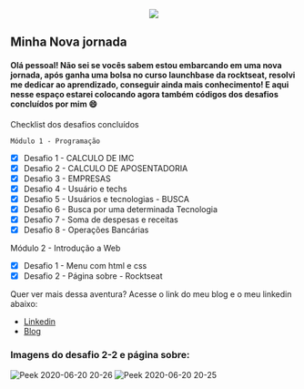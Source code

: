 <p align="center">

<img src="https://user-images.githubusercontent.com/51785898/84900518-9d533580-b080-11ea-9424-06a0c33ab2f5.png"/>

</p>


## Minha Nova jornada

#### Olá pessoal! Não sei se vocês sabem estou embarcando em uma nova jornada, após ganha uma bolsa no curso launchbase da rocktseat, resolvi me dedicar ao aprendizado, conseguir ainda mais conhecimento! E aqui nesse espaço estarei colocando agora também códigos dos desafios concluídos por mim 😄

Checklist dos desafios concluídos

    Módulo 1 - Programação

  - [x] Desafio 1 - CALCULO DE IMC
  - [x] Desafio 2 - CALCULO DE APOSENTADORIA
  - [x] Desafio 3 - EMPRESAS
  - [x] Desafio 4 - Usuário e techs
  - [x] Desafio 5 - Usuários e tecnologias - BUSCA
  - [x] Desafio 6 - Busca por uma determinada Tecnologia
  - [x] Desafio 7 - Soma de despesas e receitas
  - [x] Desafio 8 - Operações Bancárias
  
  Módulo 2 - Introdução a Web
  
  - [x] Desafio 1 - Menu com html e css
  - [x] Desafio 2 - Página sobre - Rocktseat

Quer ver mais dessa aventura? Acesse o link do meu blog e o meu linkedin abaixo:

 * [Linkedin](https://www.linkedin.com/in/marcos-henrique-1692681a0/)
 * [Blog](http://costconsultoria.com.br/roboticaedesafios/)
 
 ### Imagens do desafio 2-2 e página sobre:
 
 ![Peek 2020-06-20 20-26](https://user-images.githubusercontent.com/51785898/85213485-796c4a00-b335-11ea-90d9-3e3bf48560f1.gif)
![Peek 2020-06-20 20-25](https://user-images.githubusercontent.com/51785898/85213487-7d986780-b335-11ea-82c5-82e76535c87f.gif)


 
